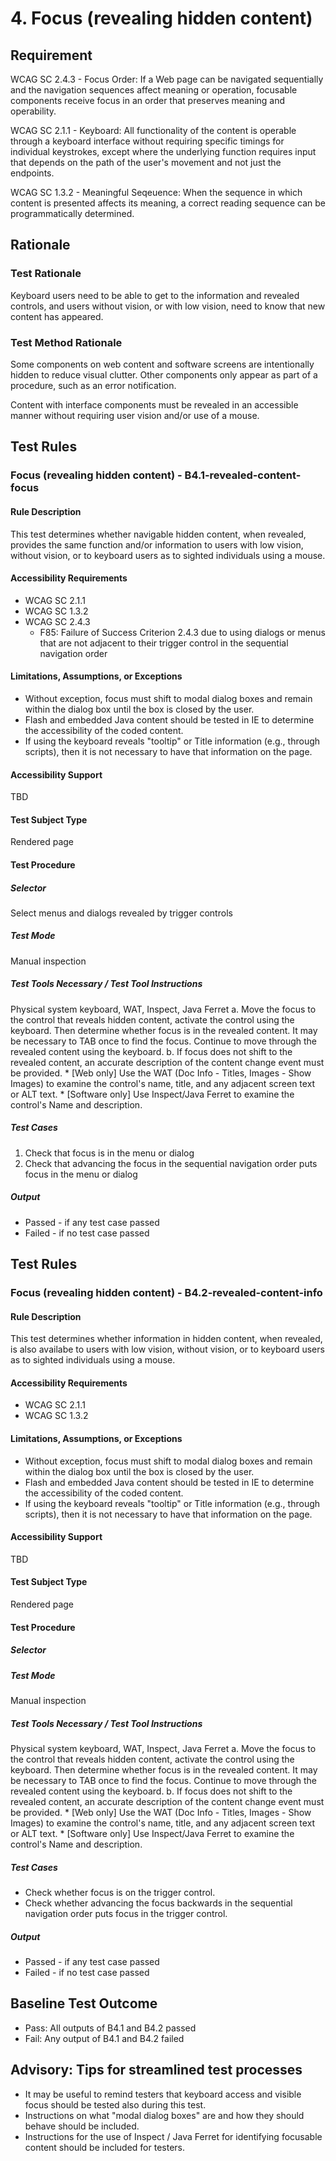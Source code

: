 # 4. Focus (revealing hidden content)
## Requirement
WCAG SC 2.4.3 - Focus Order: If a Web page can be navigated sequentially and the navigation sequences affect meaning or operation, focusable components receive focus in an order that preserves meaning and operability.

WCAG SC 2.1.1 - Keyboard: All functionality of the content is operable through a keyboard interface without requiring specific timings for individual keystrokes, except where the underlying function requires input that depends on the path of the user's movement and not just the endpoints.

WCAG SC 1.3.2 - Meaningful Seqeuence: When the sequence in which content is presented affects its meaning, a correct reading sequence can be programmatically determined.

## Rationale
### Test Rationale
Keyboard users need to be able to get to the information and revealed controls, and users without vision, or with low vision, need to know that new content has appeared. 

### Test Method Rationale
Some components on web content and software screens are intentionally hidden to reduce visual clutter. Other components only appear as part of a procedure, such as an error notification.

Content with interface components must be revealed in an accessible manner without requiring user vision and/or use of a mouse.

## Test Rules
### Focus (revealing hidden content) - B4.1-revealed-content-focus
#### Rule Description
This test determines whether navigable hidden content, when revealed, provides the same function and/or information to users with low vision, without vision, or to keyboard users as to sighted individuals using a mouse.

#### Accessibility Requirements
* WCAG SC 2.1.1
* WCAG SC 1.3.2
* WCAG SC 2.4.3
  * F85: Failure of Success Criterion 2.4.3 due to using dialogs or menus that are not adjacent to their trigger control in the sequential navigation order

#### Limitations, Assumptions, or Exceptions
* Without exception, focus must shift to modal dialog boxes and remain within the dialog box until the box is closed by the user.
* Flash and embedded Java content should be tested in IE to determine the accessibility of the coded content.
* If using the keyboard reveals "tooltip" or Title information (e.g., through scripts), then it is not necessary to have that information on the page.

#### Accessibility Support
TBD

#### Test Subject Type
Rendered page

#### Test Procedure
##### Selector
Select menus and dialogs revealed by trigger controls

##### Test Mode
Manual inspection

##### Test Tools Necessary / Test Tool Instructions
Physical system keyboard, WAT, Inspect, Java Ferret
a.	Move the focus to the control that reveals hidden content, activate the control using the keyboard. Then determine whether focus is in the revealed content. It may be necessary to TAB once to find the focus. Continue to move through the revealed content using the keyboard.
b.	If focus does not shift to the revealed content, an accurate description of the content change event must be provided.
    * [Web only] Use the WAT (Doc Info - Titles, Images - Show Images) to examine the control's name, title, and any adjacent screen text or ALT text.
    * [Software only] Use Inspect/Java Ferret to examine the control's Name and description. 

##### Test Cases
1. Check that focus is in the menu or dialog
2. Check that advancing the focus in the sequential navigation order puts focus in the menu or dialog

##### Output
* Passed - if any test case passed
* Failed - if no test case passed

## Test Rules
### Focus (revealing hidden content) - B4.2-revealed-content-info
#### Rule Description
This test determines whether information in hidden content, when revealed, is also availabe to users with low vision, without vision, or to keyboard users as to sighted individuals using a mouse.

#### Accessibility Requirements
*	WCAG SC 2.1.1
* WCAG SC 1.3.2

#### Limitations, Assumptions, or Exceptions
* Without exception, focus must shift to modal dialog boxes and remain within the dialog box until the box is closed by the user.
* Flash and embedded Java content should be tested in IE to determine the accessibility of the coded content.
* If using the keyboard reveals "tooltip" or Title information (e.g., through scripts), then it is not necessary to have that information on the page.

#### Accessibility Support
TBD

#### Test Subject Type
Rendered page

#### Test Procedure
##### Selector

##### Test Mode
Manual inspection

##### Test Tools Necessary / Test Tool Instructions
Physical system keyboard, WAT, Inspect, Java Ferret
a.	Move the focus to the control that reveals hidden content, activate the control using the keyboard. Then determine whether focus is in the revealed content. It may be necessary to TAB once to find the focus. Continue to move through the revealed content using the keyboard.
b.	If focus does not shift to the revealed content, an accurate description of the content change event must be provided.
    * [Web only] Use the WAT (Doc Info - Titles, Images - Show Images) to examine the control's name, title, and any adjacent screen text or ALT text.
    * [Software only] Use Inspect/Java Ferret to examine the control's Name and description. 

##### Test Cases
* Check whether focus is on the trigger control.
* Check whether advancing the focus backwards in the sequential navigation order puts focus in the trigger control.

##### Output
* Passed - if any test case passed
* Failed - if no test case passed

## Baseline Test Outcome
* Pass: All outputs of B4.1 and B4.2 passed
* Fail: Any output of B4.1 and B4.2 failed

## Advisory: Tips for streamlined test processes
* It may be useful to remind testers that keyboard access and visible focus should be tested also during this test.
* Instructions on what "modal dialog boxes" are and how they should behave should be included.
* Instructions for the use of Inspect / Java Ferret for identifying focusable content should be included for testers.
